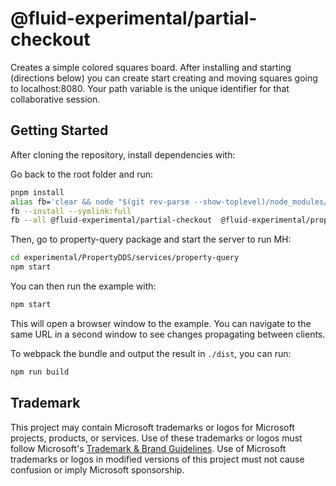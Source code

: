 # @fluid-experimental/partial-checkout
Creates a simple colored squares board. After installing and starting (directions below) you can create start creating and moving squares going to localhost:8080. Your path variable is the unique identifier for that collaborative session.

## Getting Started

After cloning the repository, install dependencies with:

Go back to the root folder and run:
```bash
pnpm install
alias fb='clear && node "$(git rev-parse --show-toplevel)/node_modules/.bin/fluid-build"'
fb --install --symlink:full
fb --all @fluid-experimental/partial-checkout  @fluid-experimental/property-query tinylicious
```

Then, go to property-query package and start the server to run MH:
```bash
cd experimental/PropertyDDS/services/property-query
npm start
```

You can then run the example with:

```bash
npm start
```

This will open a browser window to the example.  You can navigate to the same URL in a second window to see changes propagating between clients.

To webpack the bundle and output the result in `./dist`, you can run:

```bash
npm run build
```

## Trademark

This project may contain Microsoft trademarks or logos for Microsoft projects, products, or services. Use of these trademarks
or logos must follow Microsoft's [Trademark & Brand Guidelines](https://www.microsoft.com/en-us/legal/intellectualproperty/trademarks/usage/general).
Use of Microsoft trademarks or logos in modified versions of this project must not cause confusion or imply Microsoft sponsorship.
